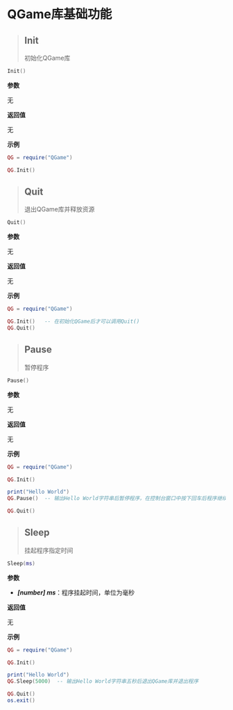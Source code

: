 # QGame库基础功能

> ## Init
> 初始化QGame库
```lua
Init()
```
**参数**

无

**返回值**

无

**示例**

```lua
QG = require("QGame")

QG.Init()
```

> ## Quit
> 退出QGame库并释放资源
```lua
Quit()
```
**参数**

无

**返回值**

无

**示例**

```lua
QG = require("QGame")

QG.Init()   -- 在初始化QGame后才可以调用Quit()
QG.Quit()
```

> ## Pause
> 暂停程序
```lua
Pause()
```

**参数**

无

**返回值**

无

**示例**

```lua
QG = require("QGame")

QG.Init()

print("Hello World")
QG.Pause()  -- 输出Hello World字符串后暂停程序，在控制台窗口中按下回车后程序继续运行

QG.Quit()
```

> ## Sleep
> 挂起程序指定时间
```lua
Sleep(ms)
```
**参数**

+ ***[number] ms***：程序挂起时间，单位为毫秒

**返回值**

无

**示例**

```lua
QG = require("QGame")

QG.Init()

print("Hello World")
QG.Sleep(5000)  -- 输出Hello World字符串五秒后退出QGame库并退出程序

QG.Quit()
os.exit()
```